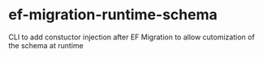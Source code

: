 # ef-migration-runtime-schema
CLI to add constuctor injection after EF Migration to allow cutomization of the schema at runtime
